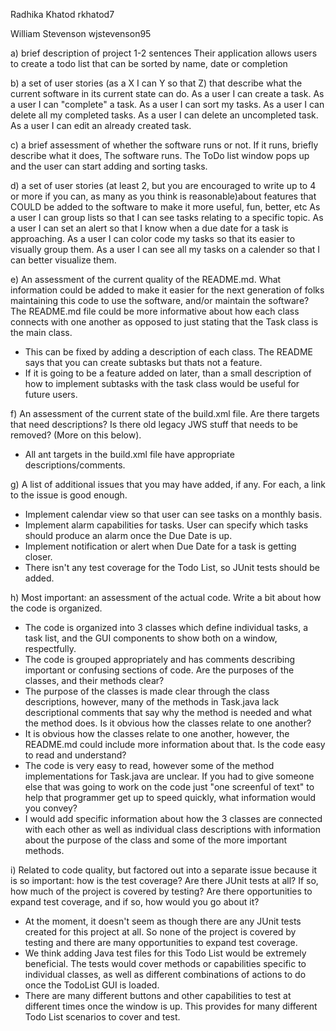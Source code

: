 Radhika Khatod rkhatod7

William Stevenson wjstevenson95


a) brief description of project 1-2 sentences
Their application allows users to create a todo list that can be sorted by name, date or completion

b) a set of user stories (as a X I can Y so that Z) that describe what the current software in its current state can do.
As a user I can create a task.
As a user I can "complete" a task.
As a user I can sort my tasks. 
As a user I can delete all my completed tasks.
As a user I can delete an uncompleted task.
As a user I can edit an already created task.

c) a brief assessment of whether the software runs or not. If it runs, briefly describe what it does,
The software runs. The ToDo list window pops up and the user can start adding and sorting tasks.

d) a set of user stories (at least 2, but you are encouraged to write up to 4 or more if you can, as many as you think is reasonable)about features that COULD be added to the software to make it more useful, fun, better, etc
As a user I can group lists so that I can see tasks relating to a specific topic.
As a user I can set an alert so that I know when a due date for a task is approaching.
As a user I can color code my tasks so that its easier to visually group them.
As a user I can see all my tasks on a calender so that I can better visualize them.


e) An assessment of the current quality of the README.md. 
What information could be added to make it easier for the next generation of folks maintaining this code to use the software, 
and/or maintain the software?
The README.md file could be more informative about how each class connects with one another as opposed to just stating that the Task class is the main class.
  - This can be fixed by adding a description of each class.
The README says that you can create subtasks but thats not a feature.
  - If it is going to be a feature added on later, than a small description of how to implement subtasks with the task class would be useful for future users.


f) An assessment of the current state of the build.xml file. Are there targets that need descriptions? 
Is there old legacy JWS stuff that needs to be removed? (More on this below).
- All ant targets in the build.xml file have appropriate descriptions/comments.


g)  A list of additional issues that you may have added, if any. For each, a link to the issue is good enough.
- Implement calendar view so that user can see tasks on a monthly basis.
- Implement alarm capabilities for tasks. User can specify which tasks should produce an alarm once the Due Date is up.
- Implement notification or alert when Due Date for a task is getting closer.
- There isn't any test coverage for the Todo List, so JUnit tests should be added.

h) Most important: an assessment of the actual code. 
Write a bit about how the code is organized.
  - The code is organized into 3 classes which define individual tasks, a task list, and the GUI components to show both on a window, respectfully.
  - The code is grouped appropriately and has comments describing important or confusing sections of code.
Are the purposes of the classes, and their methods clear? 
  - The purpose of the classes is made clear through the class descriptions, however, many of the methods in Task.java lack descriptional comments that say why the method is needed and what the method does.
Is it obvious how the classes relate to one another? 
  - It is obvious how the classes relate to one another, however, the README.md could include more information about that.
Is the code easy to read and understand? 
  - The code is very easy to read, however some of the method implementations for Task.java are unclear.
If you had to give someone else that was going to work on the code just "one screenful of text" to help that programmer get up to speed quickly, what information would you convey?
  - I would add specific information about how the 3 classes are connected with each other as well as individual class descriptions with information about the purpose of the class and some of the more important methods.


i)  Related to code quality, but factored out into a separate issue because it is so important: how is the test coverage? Are there JUnit tests at all? If so, how much of the project is covered by testing? Are there opportunities to expand test coverage, and if so, how would you go about it?
  - At the moment, it doesn't seem as though there are any JUnit tests created for this project at all. So none of the project is covered by testing and there are many opportunities to expand test coverage.
  - We think adding Java test files for this Todo List would be extremely beneficial. The tests would cover methods or capabilities specific to individual classes, as well as different combinations of actions to do once the TodoList GUI is loaded.
  - There are many different buttons and other capabilities to test at different times once the window is up. This provides for many different Todo List scenarios to cover and test.

